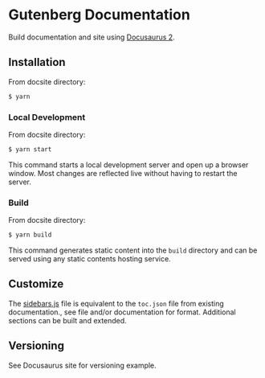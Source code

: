 # Gutenberg Documentation

Build documentation and site using [Docusaurus 2](https://v2.docusaurus.io/).

## Installation

From docsite directory:

```sh
$ yarn
```

### Local Development

From docsite directory:

```sh
$ yarn start
```

This command starts a local development server and open up a browser window. Most changes are reflected live without having to restart the server.

### Build

From docsite directory:

```sh
$ yarn build
```

This command generates static content into the `build` directory and can be served using any static contents hosting service.

## Customize

The [sidebars.js](sidebars.js) file is equivalent to the `toc.json` file from existing documentation., see file and/or documentation for format. Additional sections can be built and extended.

## Versioning

See Docusaurus site for versioning example.
